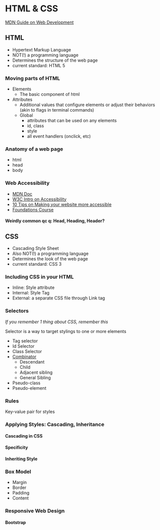 # HTML & CSS
[MDN Guide on Web Development](https://developer.mozilla.org/en-US/docs/Learn)

## HTML
- Hypertext Markup Language
- NOT(!) a programming language
- Determines the structure of the web page
- current standard: HTML 5

### Moving parts of HTML
- Elements
    - The basic component of html
- Attributes
    - Additional values that configure elements or adjust their behaviors (akin to flags in terminal commands) 
    - Global
        - attributes that can be used on any elements
        - id, class
        - style
        - all event handlers (onclick, etc)

### Anatomy of a web page
- html
- head
- body

### Web Accessibility
- [MDN Doc](https://developer.mozilla.org/en-US/docs/Learn/Accessibility)
- [W3C Intro on Accessibility](https://www.w3.org/WAI/fundamentals/accessibility-intro/)
- [10 Tips on Making your website more accessible](https://webaccess.berkeley.edu/resources/tips/web-accessibility)
- [Foundations Course](https://www.w3.org/WAI/fundamentals/foundations-course/)

#### Weirdly common qc q: Head, Heading, Header?

## CSS
- Cascading Style Sheet
- Also NOT(!) a programming language
- Determines the look of the web page
- current standard: CSS 3

### Including CSS in your HTML
- Inline: Style attribute
- Internal: Style Tag
- External: a separate CSS file through Link tag

### Selectors
*If you remember 1 thing about CSS, remember this*

Selector is a way to target stylings to one or more elements
- Tag selector
- Id Selector
- Class Selector
- [Combinator](https://developer.mozilla.org/en-US/docs/Learn/CSS/Building_blocks/Selectors/Combinators)
    - Descendant
    - Child
    - Adjacent sibling 
    - General Sibling 
- Pseudo-class
- Pseudo-element

### Rules
Key-value pair for styles
### Applying Styles: Cascading, Inheritance
#### Cascading in CSS
#### Specificity
#### Inheriting Style

### Box Model
- Margin
- Border
- Padding
- Content

### Responsive Web Design

#### Bootstrap